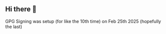 ## Hi there 👋

GPG Signing was setup (for like the 10th time) on Feb 25th 2025 (hopefully the last)
